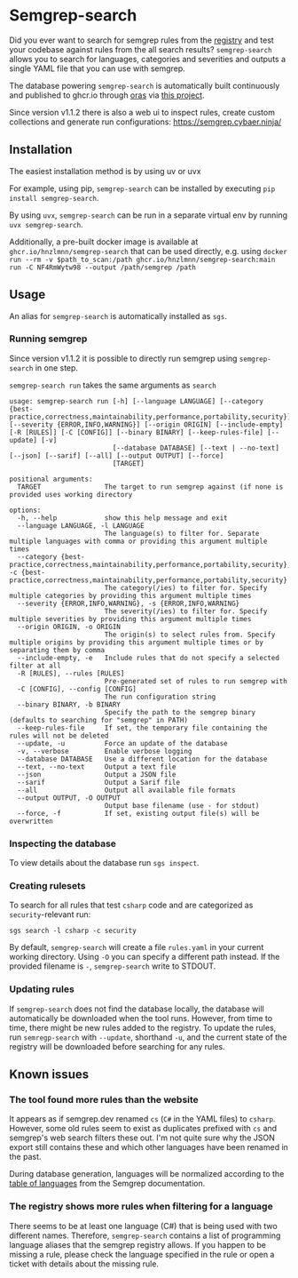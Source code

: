 # Semgrep-search

Did you ever want to search for semgrep rules from the [registry](https://semgrep.dev/r) and test your codebase against rules from the all search results?
`semgrep-search` allows you to search for languages, categories and severities and outputs a single YAML file that you can use with semgrep.

The database powering `semgrep-search` is automatically built continuously and published to ghcr.io through
[oras](https://github.com/oras-project) via [this project](https://github.com/hnzlmnn/semgrep-search-db).

Since version v1.1.2 there is also a web ui to inspect rules, create custom collections and generate run configurations: https://semgrep.cybaer.ninja/

## Installation

The easiest installation method is by using uv or uvx

For example, using pip, `semgrep-search` can be installed by executing `pip install semgrep-search`.

By using `uvx`, `semgrep-search` can be run in a separate virtual env by running `uvx semgrep-search`.

Additionally, a pre-built docker image is available at `ghcr.io/hnzlmnn/semgrep-search` that can be used directly, e.g. using `docker run --rm -v $path_to_scan:/path ghcr.io/hnzlmnn/semgrep-search:main run -C NF4RmWytw98 --output /path/semgrep /path`

## Usage

An alias for `semgrep-search` is automatically installed as `sgs`.

### Running semgrep

Since version v1.1.2 it is possible to directly run semgrep using `semgrep-search` in one step.

`semgrep-search run` takes the same arguments as `search`

```aiignore
usage: semgrep-search run [-h] [--language LANGUAGE] [--category {best-practice,correctness,maintainability,performance,portability,security}] [--severity {ERROR,INFO,WARNING}] [--origin ORIGIN] [--include-empty] [-R [RULES]] [-C [CONFIG]] [--binary BINARY] [--keep-rules-file] [--update] [-v]
                          [--database DATABASE] [--text | --no-text] [--json] [--sarif] [--all] [--output OUTPUT] [--force]
                          [TARGET]

positional arguments:
  TARGET                The target to run semgrep against (if none is provided uses working directory

options:
  -h, --help            show this help message and exit
  --language LANGUAGE, -l LANGUAGE
                        The language(s) to filter for. Separate multiple languages with comma or providing this argument multiple times
  --category {best-practice,correctness,maintainability,performance,portability,security}, -c {best-practice,correctness,maintainability,performance,portability,security}
                        The category(/ies) to filter for. Specify multiple categories by providing this argument multiple times
  --severity {ERROR,INFO,WARNING}, -s {ERROR,INFO,WARNING}
                        The severity(/ies) to filter for. Specify multiple severities by providing this argument multiple times
  --origin ORIGIN, -o ORIGIN
                        The origin(s) to select rules from. Specify multiple origins by providing this argument multiple times or by separating them by comma
  --include-empty, -e   Include rules that do not specify a selected filter at all
  -R [RULES], --rules [RULES]
                        Pre-generated set of rules to run semgrep with
  -C [CONFIG], --config [CONFIG]
                        The run configuration string
  --binary BINARY, -b BINARY
                        Specify the path to the semgrep binary (defaults to searching for "semgrep" in PATH)
  --keep-rules-file     If set, the temporary file containing the rules will not be deleted
  --update, -u          Force an update of the database
  -v, --verbose         Enable verbose logging
  --database DATABASE   Use a different location for the database
  --text, --no-text     Output a text file
  --json                Output a JSON file
  --sarif               Output a Sarif file
  --all                 Output all available file formats
  --output OUTPUT, -O OUTPUT
                        Output base filename (use - for stdout)
  --force, -f           If set, existing output file(s) will be overwritten
```

### Inspecting the database

To view details about the database run `sgs inspect`.

### Creating rulesets

To search for all rules that test `csharp` code and are categorized as `security`-relevant run:

`sgs search -l csharp -c security`

By default, `semgrep-search` will create a file `rules.yaml` in your current working directory.
Using `-O` you can specify a different path instead.
If the provided filename is `-`, `semgrep-search` write to STDOUT.

### Updating rules

If `semgrep-search` does not find the database locally, the database will automatically be downloaded when the tool runs.
However, from time to time, there might be new rules added to the registry.
To update the rules, run `semregp-search` with `--update`, shorthand `-u`,
and the current state of the registry will be downloaded before searching for any rules.

## Known issues

### The tool found more rules than the website

It appears as if semgrep.dev renamed `cs` (`C#` in the YAML files) to `csharp`.
However, some old rules seem to exist as duplicates prefixed with `cs` and semgrep's web search filters these out.
I'm not quite sure why the JSON export still contains these and which other languages have been renamed in the past.

During database generation, languages will be normalized according to the
[table of languages](https://semgrep.dev/docs/writing-rules/rule-syntax/#language-extensions-and-languages-key-values)
from the Semgrep documentation.

### The registry shows more rules when filtering for a language

There seems to be at least one language (C#) that is being used with two different names.
Therefore, `semgrep-search` contains a list of programming language aliases that the semgrep registry allows.
If you happen to be missing a rule, please check the language specified in the rule or open a ticket with details about the missing rule.